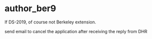 # author_ber9
If DS-2019, of course not Berkeley extension. 

send email to cancel the application after receiving the reply from DHR
